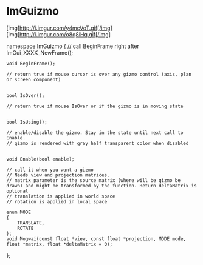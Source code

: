 # ImGuizmo


[img]http://i.imgur.com/y4mcVoT.gif[/img]
[img]http://i.imgur.com/o8q8iHq.gif[/img]

namespace ImGuizmo
{
	// call BeginFrame right after ImGui_XXXX_NewFrame();
	
	
	void BeginFrame();

	// return true if mouse cursor is over any gizmo control (axis, plan or screen component)
	
	
	bool IsOver();

	// return true if mouse IsOver or if the gizmo is in moving state
	
	
	bool IsUsing();

	// enable/disable the gizmo. Stay in the state until next call to Enable.
	// gizmo is rendered with gray half transparent color when disabled
	
	
	void Enable(bool enable);

	// call it when you want a gizmo
	// Needs view and projection matrices. 
	// matrix parameter is the source matrix (where will be gizmo be drawn) and might be transformed by the function. Return deltaMatrix is optional
	// translation is applied in world space
	// rotation is applied in local space
	
	enum MODE
	{
		TRANSLATE,
		ROTATE
	};
	void Mogwai(const float *view, const float *projection, MODE mode, float *matrix, float *deltaMatrix = 0);
};

